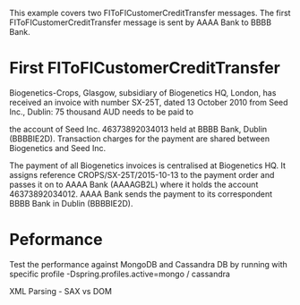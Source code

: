 This example covers two FIToFICustomerCreditTransfer messages. 
The first FIToFICustomerCreditTransfer message is sent by AAAA Bank to BBBB Bank. 

First FIToFICustomerCreditTransfer
==================================
Biogenetics-Crops, Glasgow, subsidiary of Biogenetics HQ, London, has received an invoice with number SX-25T, dated 13 October 2010 from Seed Inc., Dublin: 75 thousand AUD needs to be paid to

the account of Seed Inc. 46373892034013 held at BBBB Bank, Dublin (BBBBIE2D). Transaction charges for the payment are shared between Biogenetics and Seed Inc.

The payment of all Biogenetics invoices is centralised at Biogenetics HQ. It assigns reference CROPS/SX-25T/2015-10-13 to the payment order and passes it on to AAAA Bank (AAAAGB2L) where it holds the account 46373892034012. AAAA Bank sends the payment to its correspondent BBBB Bank in Dublin (BBBBIE2D).

Peformance
===========
Test the performance against MongoDB and Cassandra DB by running with specific profile
-Dspring.profiles.active=mongo / cassandra

XML Parsing - SAX vs DOM